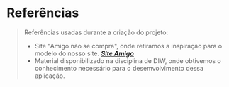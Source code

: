 # Referências

> Referências usadas durante a criação do projeto:
> - Site "Amigo não se compra", onde retiramos a inspiração para o modelo do nosso site. ***[Site Amigo](https://www.amigonaosecompra.com.br/)*** 
> - Material disponibilizado na disciplina de DIW, onde obtivemos o conhecimento necessário para 
>    o desemvolvimento dessa aplicação.   
